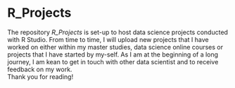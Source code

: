 # R_Projects

The repository *R_Projects* is set-up to host data science projects conducted with R Studio. From time to time, I will upload new projects that I have worked on either within my master studies, data science online courses or projects that I have started by my-self. As I am at the beginning of a long journey, I am kean to get in touch with other data scientist and to receive feedback on my work.  
Thank you for reading!
